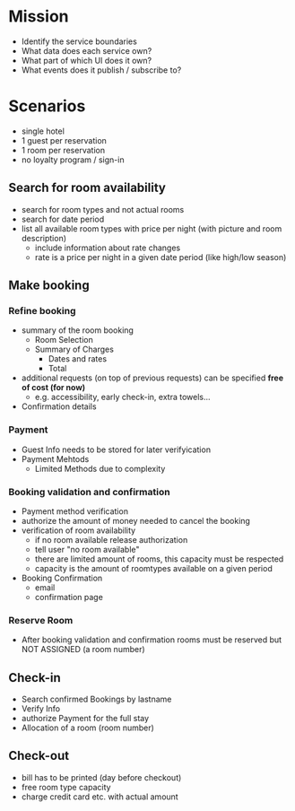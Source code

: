 # Mission
- Identify the service boundaries
- What data does each service own?
- What part of which UI does it own?
- What events does it publish / subscribe to?

# Scenarios
- single hotel
- 1 guest per reservation
- 1 room per reservation
- no loyalty program / sign-in

## Search for room availability
- search for room types and not actual rooms
- search for date period
- list all available room types with price per night (with picture and room description)
  - include information about rate changes
  - rate is a price per night in a given date period (like high/low season)
  
## Make booking

### Refine booking
- summary of the room booking
  - Room Selection
  - Summary of Charges
    - Dates and rates
    - Total
- additional requests (on top of previous requests) can be specified **free of cost (for now)**
    - e.g. accessibility, early check-in, extra towels...
- Confirmation details

### Payment
- Guest Info needs to be stored for later verifyication
- Payment Mehtods 
  - Limited Methods due to complexity

### Booking validation and confirmation
- Payment method verification 
- authorize the amount of money needed to cancel the booking
- verification of room availability
  - if no room available release authorization
  - tell user "no room available"
  - there are limited amount of rooms, this capacity must be respected
  - capacity is the amount of roomtypes available on a given period
- Booking Confirmation
  - email
  - confirmation page

### Reserve Room
- After booking validation and confirmation rooms must be reserved but NOT ASSIGNED (a room number) 

## Check-in
- Search confirmed Bookings by lastname
- Verify Info
- authorize Payment for the full stay
- Allocation of a room (room number)

## Check-out
- bill has to be printed (day before checkout)
- free room type capacity
- charge credit card etc. with actual amount

